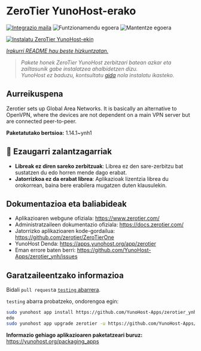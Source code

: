 <!--
Ohart ongi: README hau automatikoki sortu da <https://github.com/YunoHost/apps/tree/master/tools/readme_generator>ri esker
EZ editatu eskuz.
-->

# ZeroTier YunoHost-erako

[![Integrazio maila](https://dash.yunohost.org/integration/zerotier.svg)](https://ci-apps.yunohost.org/ci/apps/zerotier/) ![Funtzionamendu egoera](https://ci-apps.yunohost.org/ci/badges/zerotier.status.svg) ![Mantentze egoera](https://ci-apps.yunohost.org/ci/badges/zerotier.maintain.svg)

[![Instalatu ZeroTier YunoHost-ekin](https://install-app.yunohost.org/install-with-yunohost.svg)](https://install-app.yunohost.org/?app=zerotier)

*[Irakurri README hau beste hizkuntzatan.](./ALL_README.md)*

> *Pakete honek ZeroTier YunoHost zerbitzari batean azkar eta zailtasunik gabe instalatzea ahalbidetzen dizu.*  
> *YunoHost ez baduzu, kontsultatu [gida](https://yunohost.org/install) nola instalatu ikasteko.*

## Aurreikuspena

Zerotier sets up Global Area Networks.
It is basically an alternative to OpenVPN, where the devices are not dependent on a main VPN server but are connected peer-to-peer.


**Paketatutako bertsioa:** 1.14.1~ynh1
## :red_circle: Ezaugarri zalantzagarriak

- **Libreak ez diren sareko zerbitzuak**: Librea ez den sare-zerbitzu bat sustatzen du edo horren mende dago erabat.
- **Jatorrizkoa ez da erabat librea**: Aplikazioak lizentzia librea du orokorrean, baina bere erabilera mugatzen duten klausulekin.

## Dokumentazioa eta baliabideak

- Aplikazioaren webgune ofiziala: <https://www.zerotier.com/>
- Administratzaileen dokumentazio ofiziala: <https://docs.zerotier.com/>
- Jatorrizko aplikazioaren kode-gordailua: <https://github.com/zerotier/ZeroTierOne>
- YunoHost Denda: <https://apps.yunohost.org/app/zerotier>
- Eman errore baten berri: <https://github.com/YunoHost-Apps/zerotier_ynh/issues>

## Garatzaileentzako informazioa

Bidali `pull request`a [`testing` abarrera](https://github.com/YunoHost-Apps/zerotier_ynh/tree/testing).

`testing` abarra probatzeko, ondorengoa egin:

```bash
sudo yunohost app install https://github.com/YunoHost-Apps/zerotier_ynh/tree/testing --debug
edo
sudo yunohost app upgrade zerotier -u https://github.com/YunoHost-Apps/zerotier_ynh/tree/testing --debug
```

**Informazio gehiago aplikazioaren paketatzeari buruz:** <https://yunohost.org/packaging_apps>
